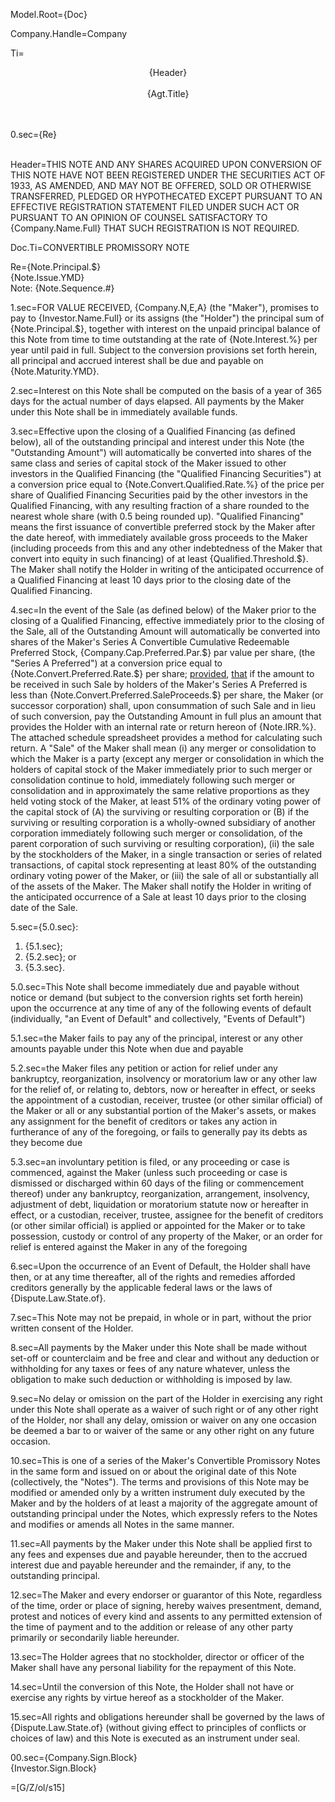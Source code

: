 Model.Root={Doc}

Company.Handle=Company

Ti=<center>{Header}<br><br>{Agt.Title}</center><br><br>

0.sec={Re}<br><br>

Header=THIS NOTE AND ANY SHARES ACQUIRED UPON CONVERSION OF THIS NOTE HAVE NOT BEEN REGISTERED UNDER THE SECURITIES ACT OF 1933, AS AMENDED, AND MAY NOT BE OFFERED, SOLD OR OTHERWISE TRANSFERRED, PLEDGED OR HYPOTHECATED EXCEPT PURSUANT TO AN EFFECTIVE REGISTRATION STATEMENT FILED UNDER SUCH ACT OR PURSUANT TO AN OPINION OF COUNSEL SATISFACTORY TO {Company.Name.Full} THAT SUCH REGISTRATION IS NOT REQUIRED.

Doc.Ti=CONVERTIBLE PROMISSORY NOTE

Re={Note.Principal.$}<br>{Note.Issue.YMD}<br>Note: {Note.Sequence.#}

1.sec=FOR VALUE RECEIVED, {Company.N,E,A} (the "Maker"), promises to pay to {Investor.Name.Full} or its assigns (the "Holder") the principal sum of {Note.Principal.$}, together with interest on the unpaid principal balance of this Note from time to time outstanding at the rate of {Note.Interest.%} per year until paid in full.  Subject to the conversion provisions set forth herein, all principal and accrued interest shall be due and payable on {Note.Maturity.YMD}.

2.sec=Interest on this Note shall be computed on the basis of a year of 365 days for the actual number of days elapsed.  All payments by the Maker under this Note shall be in immediately available funds.

3.sec=Effective upon the closing of a Qualified Financing (as defined below), all of the outstanding principal and interest under this Note (the "Outstanding Amount") will automatically be converted into shares of the same class and series of capital stock of the Maker issued to other investors in the Qualified Financing (the "Qualified Financing Securities") at a conversion price equal to {Note.Convert.Qualified.Rate.%} of the price per share of Qualified Financing Securities paid by the other investors in the Qualified Financing, with any resulting fraction of a share rounded to the nearest whole share (with 0.5 being rounded up).  "Qualified Financing" means the first issuance of convertible preferred stock by the Maker after the date hereof, with immediately available gross proceeds to the Maker (including proceeds from this and any other indebtedness of the Maker that convert into equity in such financing) of at least {Qualified.Threshold.$}.  The Maker shall notify the Holder in writing of the anticipated occurrence of a Qualified Financing at least 10 days prior to the closing date of the Qualified Financing.

4.sec=In the event of the Sale (as defined below) of the Maker prior to the closing of a Qualified Financing, effective immediately prior to the closing of the Sale, all of the Outstanding Amount will automatically be converted into shares of the Maker's Series A Convertible Cumulative Redeemable Preferred Stock, {Company.Cap.Preferred.Par.$} par value per share, (the "Series A Preferred") at a conversion price equal to {Note.Convert.Preferred.Rate.$} per share; <u>provided</u>, <u>that</u> if the amount to be received in such Sale by holders of the Maker's Series A Preferred is less than {Note.Convert.Preferred.SaleProceeds.$} per share, the Maker (or successor corporation) shall, upon consummation of such Sale and in lieu of such conversion, pay the Outstanding Amount in full plus an amount that provides the Holder with an internal rate or return hereon of {Note.IRR.%}.  The attached schedule spreadsheet provides a method for calculating such return.  A "Sale" of the Maker shall mean (i) any merger or consolidation to which the Maker is a party (except any merger or consolidation in which the holders of capital stock of the Maker immediately prior to such merger or consolidation continue to hold, immediately following such merger or consolidation and in approximately the same relative proportions as they held voting stock of the Maker, at least 51% of the ordinary voting power of the capital stock of (A) the surviving or resulting corporation or (B) if the surviving or resulting corporation is a wholly-owned subsidiary of another corporation immediately following such merger or consolidation, of the parent corporation of such surviving or resulting corporation), (ii) the sale by the stockholders of the Maker, in a single transaction or series of related transactions, of capital stock representing at least 80% of the outstanding ordinary voting power of the Maker, or (iii) the sale of all or substantially all of the assets of the Maker.  The Maker shall notify the Holder in writing of the anticipated occurrence of a Sale at least 10 days prior to the closing date of the Sale.


5.sec={5.0.sec}:<ol><li>{5.1.sec};</li><li>{5.2.sec}; or</li><li>{5.3.sec}.</li></ol>

5.0.sec=This Note shall become immediately due and payable without notice or demand (but subject to the conversion rights set forth herein) upon the occurrence at any time of any of the following events of default (individually, "an Event of Default" and collectively, "Events of Default")

5.1.sec=the Maker fails to pay any of the principal, interest or any other amounts payable under this Note when due and payable

5.2.sec=the Maker files any petition or action for relief under any bankruptcy, reorganization, insolvency or moratorium law or any other law for the relief of, or relating to, debtors, now or hereafter in effect, or seeks the appointment of a custodian, receiver, trustee (or other similar official) of the Maker or all or any substantial portion of the Maker's assets, or makes any assignment for the benefit of creditors or takes any action in furtherance of any of the foregoing, or fails to generally pay its debts as they become due

5.3.sec=an involuntary petition is filed, or any proceeding or case is commenced, against the Maker (unless such proceeding or case is dismissed or discharged within 60 days of the filing or commencement thereof) under any bankruptcy, reorganization, arrangement, insolvency, adjustment of debt, liquidation or moratorium statute now or hereafter in effect, or a custodian, receiver, trustee, assignee for the benefit of creditors (or other similar official) is applied or appointed for the Maker or to take possession, custody or control of any property of the Maker, or an order for relief is entered against the Maker in any of the foregoing

6.sec=Upon the occurrence of an Event of Default, the Holder shall have then, or at any time thereafter, all of the rights and remedies afforded creditors generally by the applicable federal laws or the laws of {Dispute.Law.State.of}.

7.sec=This Note may not be prepaid, in whole or in part, without the prior written consent of the Holder.

8.sec=All payments by the Maker under this Note shall be made without set-off or counterclaim and be free and clear and without any deduction or withholding for any taxes or fees of any nature whatever, unless the obligation to make such deduction or withholding is imposed by law.

9.sec=No delay or omission on the part of the Holder in exercising any right under this Note shall operate as a waiver of such right or of any other right of the Holder, nor shall any delay, omission or waiver on any one occasion be deemed a bar to or waiver of the same or any other right on any future occasion.

10.sec=This is one of a series of the Maker's Convertible Promissory Notes in the same form and issued on or about the original date of this Note (collectively, the "Notes").  The terms and provisions of this Note may be modified or amended only by a written instrument duly executed by the Maker and by the holders of at least a majority of the aggregate amount of outstanding principal under the Notes, which expressly refers to the Notes and modifies or amends all Notes in the same manner.

11.sec=All payments by the Maker under this Note shall be applied first to any fees and expenses due and payable hereunder, then to the accrued interest due and payable hereunder and the remainder, if any, to the outstanding principal.

12.sec=The Maker and every endorser or guarantor of this Note, regardless of the time, order or place of signing, hereby waives presentment, demand, protest and notices of every kind and assents to any permitted extension of the time of payment and to the addition or release of any other party primarily or secondarily liable hereunder.

13.sec=The Holder agrees that no stockholder, director or officer of the Maker shall have any personal liability for the repayment of this Note.

14.sec=Until the conversion of this Note, the Holder shall not have or exercise any rights by virtue hereof as a stockholder of the Maker.

15.sec=All rights and obligations hereunder shall be governed by the laws of {Dispute.Law.State.of} (without giving effect to principles of conflicts or choices of law) and this Note is executed as an instrument under seal.

00.sec={Company.Sign.Block}<br>{Investor.Sign.Block}

=[G/Z/ol/s15]